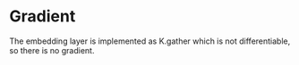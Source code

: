 # Gradient 

The embedding layer is implemented as K.gather which is not differentiable, so there is no gradient.